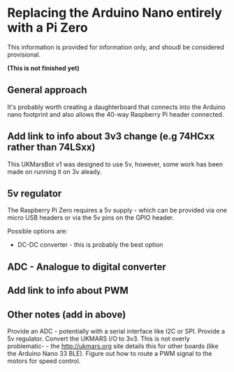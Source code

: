 # Replacing the Arduino Nano entirely with a Pi Zero

This information is provided for information only, and shoudl be considered provisional.

**(This is not finished yet)**


## General approach

It's probably worth creating a daughterboard that connects into the Arduino nano footprint and also allows the 40-way Raspberry Pi header connected. 


## Add link to info about 3v3 change (e.g 74HCxx rather than 74LSxx)

This UKMarsBot v1 was designed to use 5v, however, some work has been made on running it on 3v aleady.


## 5v regulator

The Raspberry Pi Zero requires a 5v supply - which can be provided via one micro USB headers or via the 5v pins on the GPIO header.

Possible options are:
 - DC-DC converter - this is probably the best option


## ADC - Analogue to digital converter



## Add link to info about PWM


## Other notes (add in above)
Provide an ADC - potentially with a serial interface like I2C or SPI.
Provide a 5v regulator.
Convert the UKMARS I/O to 3v3. This is not overly problematic- - the http://ukmars.org site details this for other boards (like the Arduino Nano 33 BLE).
Figure out how to route a PWM signal to the motors for speed control.
